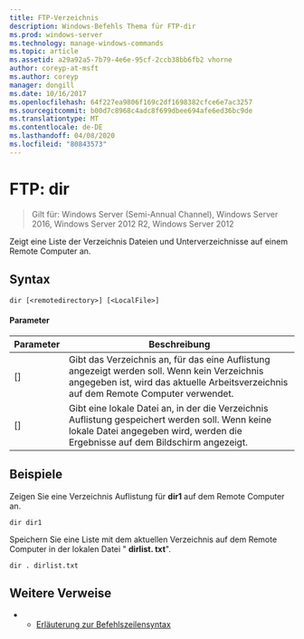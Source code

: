 ```yaml
---
title: FTP-Verzeichnis
description: Windows-Befehls Thema für FTP-dir
ms.prod: windows-server
ms.technology: manage-windows-commands
ms.topic: article
ms.assetid: a29a92a5-7b79-4e6e-95cf-2ccb38bb6fb2 vhorne
author: coreyp-at-msft
ms.author: coreyp
manager: dongill
ms.date: 10/16/2017
ms.openlocfilehash: 64f227ea9806f169c2df1698382cfce6e7ac3257
ms.sourcegitcommit: b00d7c8968c4adc8f699dbee694afe6ed36bc9de
ms.translationtype: MT
ms.contentlocale: de-DE
ms.lasthandoff: 04/08/2020
ms.locfileid: "80843573"
---
```

# <a name="ftp-dir"></a>FTP: dir

>Gilt für: Windows Server (Semi-Annual Channel), Windows Server 2016, Windows Server 2012 R2, Windows Server 2012

Zeigt eine Liste der Verzeichnis Dateien und Unterverzeichnisse auf einem Remote Computer an.   
## <a name="syntax"></a>Syntax  
```  
dir [<remotedirectory>] [<LocalFile>]  
```  
#### <a name="parameters"></a>Parameter  
|Parameter|Beschreibung|  
|-------|--------|  
|[<remotedirectory>]|Gibt das Verzeichnis an, für das eine Auflistung angezeigt werden soll. Wenn kein Verzeichnis angegeben ist, wird das aktuelle Arbeitsverzeichnis auf dem Remote Computer verwendet.|  
|[<LocalFile>]|Gibt eine lokale Datei an, in der die Verzeichnis Auflistung gespeichert werden soll. Wenn keine lokale Datei angegeben wird, werden die Ergebnisse auf dem Bildschirm angezeigt.|  
## <a name="examples"></a><a name=BKMK_Examples></a>Beispiele  
Zeigen Sie eine Verzeichnis Auflistung für **dir1** auf dem Remote Computer an.  
```  
dir dir1  
```  
Speichern Sie eine Liste mit dem aktuellen Verzeichnis auf dem Remote Computer in der lokalen Datei " **dirlist. txt**".  
```  
dir . dirlist.txt  
```  
## <a name="additional-references"></a>Weitere Verweise  
-   - [Erläuterung zur Befehlszeilensyntax](command-line-syntax-key.md)  
